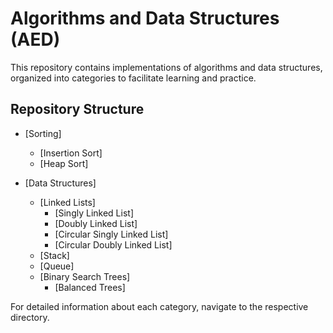 # Algorithms and Data Structures (AED)

This repository contains implementations of algorithms and data structures, organized into categories to facilitate learning and practice.

## Repository Structure

- [Sorting]
  - [Insertion Sort]
  - [Heap Sort]

- [Data Structures]
  - [Linked Lists]
    - [Singly Linked List]
    - [Doubly Linked List]
    - [Circular Singly Linked List]
    - [Circular Doubly Linked List]
  - [Stack]
  - [Queue]
  - [Binary Search Trees]
    - [Balanced Trees]

For detailed information about each category, navigate to the respective directory.

